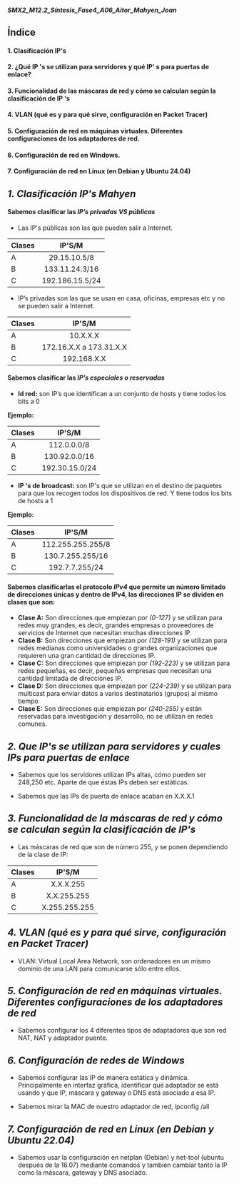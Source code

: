 ##### SMX2_M12.2_Síntesis_Fase4_A06_Aitor_Mahyen_Joan

## Índice

#### 1. Clasificación IP's
#### 2. ¿Qué IP 's se utilizan para servidores y qué IP' s para puertas de enlace?
#### 3. Funcionalidad de las máscaras de red y cómo se calculan según la clasificación de IP 's
#### 4. VLAN (qué es y para qué sirve, configuración en Packet Tracer)
#### 5. Configuración de red en máquinas virtuales. Diferentes configuraciones de los adaptadores de red.
#### 6. Configuración de red en Windows.
#### 7. Configuración de red en Linux (en Debian y Ubuntu 24.04)



## *1. Clasificación IP's Mahyen*

#### Sabemos clasificar las *IP’s privadas VS públicas* 


- Las IP's públicas son las que pueden salir a Internet. 

|Clases |IP'S/M |
|----------|:----------:|
|A |29.15.10.5/8|
|B |133.11.24.3/16|
|C|192.186.15.5/24|


- IP’s privadas son las que se usan en casa, oficinas, empresas etc y no se pueden salir a Internet. 

|Clases |IP'S/M |
|----------|:----------:|
|A |10.X.X.X|
|B |172.16.X.X a 173.31.X.X |
|C|192.168.X.X|


#### Sabemos clasificar las *IP’s especiales o reservadas*


- **Id red:** son IP’s que identifican a un conjunto de hosts y tiene todos los bits a 0

**Ejemplo:** 

|Clases |IP'S/M |
|----------|:----------:|
|A |112.0.0.0/8|
|B |130.92.0.0/16|
|C|192.30.15.0/24|


- **IP 's de broadcast:** son IP's que se utilizan en el destino de paquetes para que los recogen todos los dispositivos de red. Y tiene todos los bits de hosts a 1

**Ejemplo:**

|Clases |IP'S/M |
|----------|:----------:|
|A |112.255.255.255/8|
|B |130.7.255.255/16|
|C|192.7.7.255/24|


#### Sabemos clasificarlas el protocolo *IPv4* que permite un número limitado de direcciones únicas y dentro de IPv4, las direcciones IP se dividen en clases que son:


- **Clase A:** Son direcciones que empiezan por *(0-127)* y se utilizan para redes muy grandes, es decir, grandes empresas o proveedores de servicios de Internet que necesitan muchas direcciones IP.
- **Clase B:** Son direcciones que empiezan por *(128-191)* y se utilizan para redes medianas como universidades o grandes organizaciones que requieren una gran cantidad de direcciones IP.
- **Clase C:** Son direcciones que empiezan por *(192-223)* y se utilizan para redes pequeñas, es decir, pequeñas empresas que necesitan una cantidad limitada de direcciones IP.
- **Clase D:** Son direcciones que empiezan por *(224-239)* y se utilizan para multicast para enviar datos a varios destinatarios (grupos) al mismo tiempo
- **Clase E:** Son direcciones que empiezan por *(240-255)* y están reservadas para investigación y desarrollo, no se utilizan en redes comunes.

## *2. Que IP's se utilizan para servidores y cuales IPs para puertas de enlace*

- Sabemos que los servidores utilizan IPs altas, cómo pueden ser 248,250 etc. Aparte de que éstas IPs deben ser estàticas.

- Sabemos que las IPs de puerta de enlace acaban en X.X.X.1


## *3. Funcionalidad de la máscaras de red y cómo se calculan según la clasificación de IP's*

- Las máscaras de red que son de número 255, y se ponen dependiendo de la clase de IP:

|Clases |IP'S/M |
|----------|:----------:|
|A |X.X.X.255|
|B |X.X.255.255|
|C|X.255.255.255|


## *4. VLAN (qué es y para qué sirve, configuración en Packet Tracer)*


- VLAN: Virtual Local Area Network, son ordenadores en un mismo dominio de una LAN para comunicarse sólo entre ellos. 


## *5. Configuración de red en máquinas virtuales. Diferentes configuraciones de los adaptadores de red*

- Sabemos configurar los 4 diferentes tipos de adaptadores que son red NAT, NAT y adaptador puente.


## *6. Configuración de redes de Windows*

- Sabemos configurar las IP de manera estática y dinámica. Principalmente en interfaz gráfica, identificar qué adaptador se está usando y que IP, máscara y gateway o DNS está asociado a esa IP.

- Sabemos mirar la MAC de nuestro adaptador de red, ipconfig /all

## *7.  Configuración de red en Linux (en Debian y Ubuntu 22.04)*

- Sabemos usar la configuración en netplan (Debian) y net-tool (ubuntu después de la 16.07) mediante comandos y también cambiar tanto la IP como la máscara, gateway y DNS asociado.





